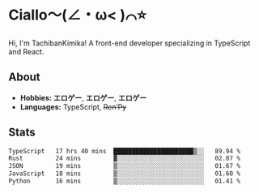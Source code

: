 # Ciallo～(∠・ω< )⌒⭐️

Hi, I'm TachibanKimika! A front-end developer specializing in TypeScript and React.

## About
- **Hobbies:** **エロゲー**, **エロゲー**, **エロゲー**
- **Languages:** TypeScript, ~~Ren’Py~~

## Stats
<!--START_SECTION:waka-->

```txt
TypeScript   17 hrs 40 mins  ██████████████████████▒░░   89.94 %
Rust         24 mins         ▓░░░░░░░░░░░░░░░░░░░░░░░░   02.07 %
JSON         19 mins         ▒░░░░░░░░░░░░░░░░░░░░░░░░   01.67 %
JavaScript   18 mins         ▒░░░░░░░░░░░░░░░░░░░░░░░░   01.60 %
Python       16 mins         ▒░░░░░░░░░░░░░░░░░░░░░░░░   01.41 %
```

<!--END_SECTION:waka-->

<!-- ![Metrics](https://metrics.lecoq.io/TachibanaKimika?template=classic&base.activity=0&base.community=0&base.repositories=0&languages=1&isocalendar=1&isocalendar.duration=half-year&languages.limit=8&languages.sections=most-used&languages.colors=github&languages.threshold=0%25&languages.indepth=false&languages.recent.load=300&languages.recent.days=14&config.timezone=Asia%2FShanghai)
 -->
